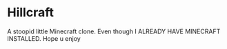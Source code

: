# Hillcraft
A stoopid little Minecraft clone. Even though I ALREADY HAVE MINECRAFT INSTALLED. Hope u enjoy
